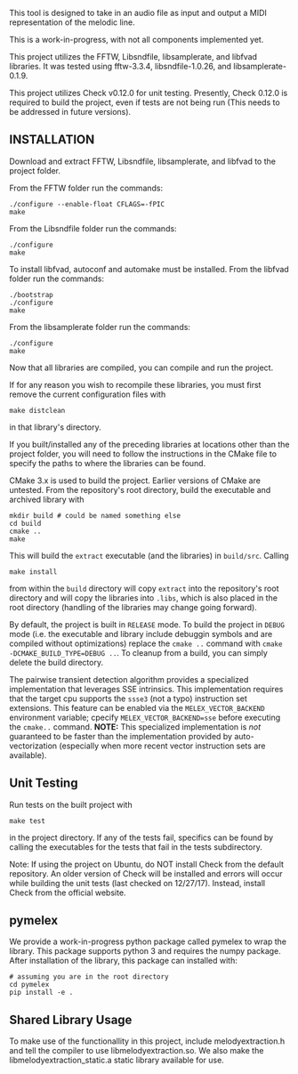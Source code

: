 This tool is designed to take in an audio file as input and output a MIDI 
representation of the melodic line.

This is a work-in-progress, with not all components implemented yet.

This project utilizes the FFTW, Libsndfile, libsamplerate, and libfvad
libraries. It was tested using fftw-3.3.4, libsndfile-1.0.26, and
libsamplerate-0.1.9.

This project utilizes Check v0.12.0 for unit testing. Presently, Check
0.12.0 is required to build the project, even if tests are not being
run (This needs to be addressed in future versions). 

INSTALLATION
------------

Download and extract FFTW, Libsndfile, libsamplerate, and libfvad to the
project folder.

From the FFTW folder run the commands:

	./configure --enable-float CFLAGS=-fPIC
	make

From the Libsndfile folder run the commands:

	./configure
	make

To install libfvad, autoconf and automake must be installed. From the libfvad
folder run the commands:

	./bootstrap
	./configure
	make

From the libsamplerate folder run the commands:

	./configure
	make

Now that all libraries are compiled, you can compile and run the project.

If for any reason you wish to recompile these libraries, you must first remove
the current configuration files with
	
	make distclean

in that library's directory.


If you built/installed any of the preceding libraries at locations other than
the project folder, you will need to follow the instructions in the CMake file
to specify the paths to where the libraries can be found.


CMake 3.x is used to build the project. Earlier versions of CMake are untested. From the repository's root directory, build the executable and archived library with
	
	mkdir build # could be named something else
	cd build
	cmake ..
	make

This will build the `extract` executable (and the libraries) in `build/src`.
Calling

	make install

from within the `build` directory will copy `extract` into the repository's root directory and will copy the libraries into `.libs`, which is also placed in the root directory (handling of the libraries may change going forward).

By default, the project is built in `RELEASE` mode.
To build the project in `DEBUG` mode (i.e. the executable and library include debuggin symbols and are compiled without optimizations) replace the `cmake ..` command with `cmake -DCMAKE_BUILD_TYPE=DEBUG ..`.
To cleanup from a build, you can simply delete the build directory.

The pairwise transient detection algorithm provides a specialized implementation that leverages SSE intrinsics.
This implementation requires that the target cpu supports the `ssse3` (not a typo) instruction set extensions.
This feature can be enabled via the `MELEX_VECTOR_BACKEND` environment variable; cpecify `MELEX_VECTOR_BACKEND=sse` before executing the `cmake..` command.
**NOTE:** This specialized implementation is *not* guaranteed to be faster than the implementation provided by auto-vectorization (especially when more recent vector instruction sets are available).


Unit Testing
------------

Run tests on the built project with
	
	make test

in the project directory. If any of the tests fail, specifics can be found by
calling the executables for the tests that fail in the tests subdirectory.

Note: If using the project on Ubuntu, do NOT install Check from the default
repository. An older version of Check will be installed and errors will occur
while building the unit tests (last checked on 12/27/17). Instead, install
Check from the official website.

pymelex
-------

We provide a work-in-progress python package called pymelex to wrap the
library. This package supports python 3 and requires the numpy package. After
installation of the library, this package can installed with:

	# assuming you are in the root directory
	cd pymelex
	pip install -e .


Shared Library Usage
--------------------

To make use of the functionallity in this project, include melodyextraction.h
and tell the compiler to use libmelodyextraction.so. We also make the
libmelodyextraction_static.a static library available for use.

